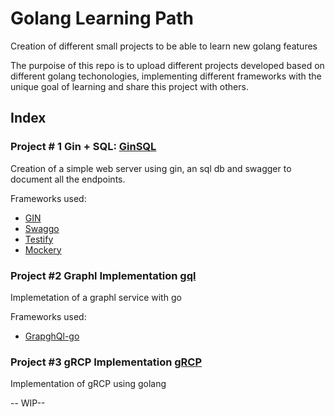 # Golang Learning Path
Creation of different small projects to be able to learn new golang features

The purpoise of this repo is to upload different projects developed based on different golang techonologies, implementing different frameworks with the unique goal of learning and share this project with others.

## Index

### Project # 1 Gin + SQL: [GinSQL](/ginSql/)
Creation of a simple web server using gin, an sql db and swagger to document all the endpoints.

Frameworks used:
* [GIN](https://github.com/gin-gonic/gin)
* [Swaggo](https://github.com/swaggo/swag)
* [Testify](https://github.com/stretchr/testify)
* [Mockery](https://github.com/vektra/mockery)


### Project #2 Graphl Implementation [gql](/gql/)
Implemetation of a graphl service with go

Frameworks used:
* [GrapghQl-go](https://github.com/graphql-go/graphql)

### Project #3 gRCP Implementation [gRCP](/gRCP/)
Implementation of gRCP using golang

-- WIP--